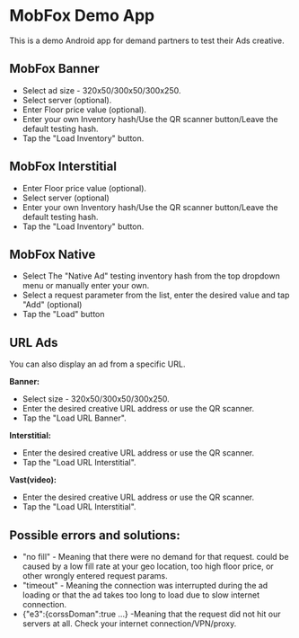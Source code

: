 # MobFox Demo App

This is a demo Android app for demand partners to test their Ads creative.


## MobFox Banner
* Select ad size - 320x50/300x50/300x250.
* Select server (optional).
* Enter Floor price value (optional).
* Enter your own Inventory hash/Use the QR scanner button/Leave the default testing hash.
* Tap the "Load Inventory" button.

## MobFox Interstitial
* Enter Floor price value (optional).
* Select server (optional)
* Enter your own Inventory hash/Use the QR scanner button/Leave the default testing hash.
* Tap the "Load Inventory" button.

## MobFox Native
* Select The "Native Ad" testing inventory hash from the top dropdown menu or manually enter your own.
* Select a request parameter from the list, enter the desired value and tap "Add" (optional)
* Tap the "Load" button

## URL Ads
You can also display an ad from a specific URL.

**Banner:**
* Select size - 320x50/300x50/300x250.
* Enter the desired creative URL address or use the QR scanner.
* Tap the "Load URL Banner".

**Interstitial:**
* Enter the desired creative URL address or use the QR scanner.
* Tap the "Load URL Interstitial".

**Vast(video):**
* Enter the desired creative URL address or use the QR scanner.
* Tap the "Load URL Interstitial".
## Possible errors and solutions:
- "no fill" - Meaning that there were no demand for that request. 
could be caused by a low fill rate at your geo location, too high floor price, or other wrongly entered request params.
- "timeout" - Meaning the connection was interrupted during the ad loading or that the ad takes too long to load due to slow internet connection.
- {"e3":{corssDoman":true ...} -Meaning that the request did not hit our servers at all. Check your internet connection/VPN/proxy.

